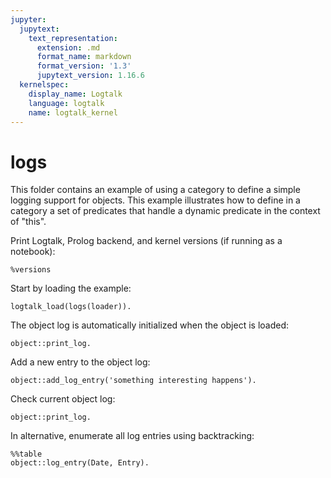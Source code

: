 ```yaml
---
jupyter:
  jupytext:
    text_representation:
      extension: .md
      format_name: markdown
      format_version: '1.3'
      jupytext_version: 1.16.6
  kernelspec:
    display_name: Logtalk
    language: logtalk
    name: logtalk_kernel
---
```


<!--
________________________________________________________________________

This file is part of Logtalk <https://logtalk.org/>  
SPDX-FileCopyrightText: 1998-2025 Paulo Moura <pmoura@logtalk.org>  
SPDX-License-Identifier: Apache-2.0

Licensed under the Apache License, Version 2.0 (the "License");
you may not use this file except in compliance with the License.
You may obtain a copy of the License at

    http://www.apache.org/licenses/LICENSE-2.0

Unless required by applicable law or agreed to in writing, software
distributed under the License is distributed on an "AS IS" BASIS,
WITHOUT WARRANTIES OR CONDITIONS OF ANY KIND, either express or implied.
See the License for the specific language governing permissions and
limitations under the License.
________________________________________________________________________
-->

# logs

This folder contains an example of using a category to define a simple 
logging support for objects. This example illustrates how to define in 
a category a set of predicates that handle a dynamic predicate in the 
context of "this".

Print Logtalk, Prolog backend, and kernel versions (if running as a notebook):

```logtalk
%versions
```

Start by loading the example:

```logtalk
logtalk_load(logs(loader)).
```

The object log is automatically initialized when the object is loaded:

```logtalk
object::print_log.
```

<!--
2008/7/17-18:15:38 - start

true.
-->

Add a new entry to the object log:

```logtalk
object::add_log_entry('something interesting happens').
```

<!--
true.
-->

Check current object log:

```logtalk
object::print_log.
```

<!--
2008/7/17-18:15:38 - start
2008/7/17-18:18:10 - something interesting happens

true.
-->

In alternative, enumerate all log entries using backtracking:

```logtalk
%%table
object::log_entry(Date, Entry).
```

<!--
Date = 2008/7/17-8:15:38, Entry = start ;
Date = 2008/7/17-8:18:0, Entry = 'something interesting happens'.
-->
